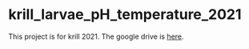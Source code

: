 # krill_larvae_pH_temperature_2021

This project is for krill 2021. The google drive is [here](https://drive.google.com/drive/folders/1Er0LKo1OfFajMm_FkOQwqBdnyGlG7vtr?usp=sharing).
